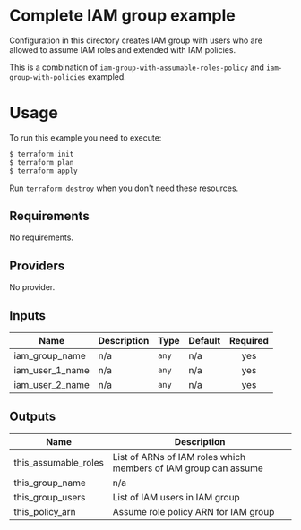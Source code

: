 # Complete IAM group example

Configuration in this directory creates IAM group with users who are allowed to assume IAM roles and extended with IAM policies.

This is a combination of `iam-group-with-assumable-roles-policy` and `iam-group-with-policies` exampled.

# Usage

To run this example you need to execute:

```bash
$ terraform init
$ terraform plan
$ terraform apply
```

Run `terraform destroy` when you don't need these resources.

<!-- BEGINNING OF PRE-COMMIT-TERRAFORM DOCS HOOK -->
## Requirements

No requirements.

## Providers

No provider.

## Inputs

| Name | Description | Type | Default | Required |
|------|-------------|------|---------|:-----:|
| iam\_group\_name | n/a | `any` | n/a | yes |
| iam\_user\_1\_name | n/a | `any` | n/a | yes |
| iam\_user\_2\_name | n/a | `any` | n/a | yes |

## Outputs

| Name | Description |
|------|-------------|
| this\_assumable\_roles | List of ARNs of IAM roles which members of IAM group can assume |
| this\_group\_name | n/a |
| this\_group\_users | List of IAM users in IAM group |
| this\_policy\_arn | Assume role policy ARN for IAM group |

<!-- END OF PRE-COMMIT-TERRAFORM DOCS HOOK -->

